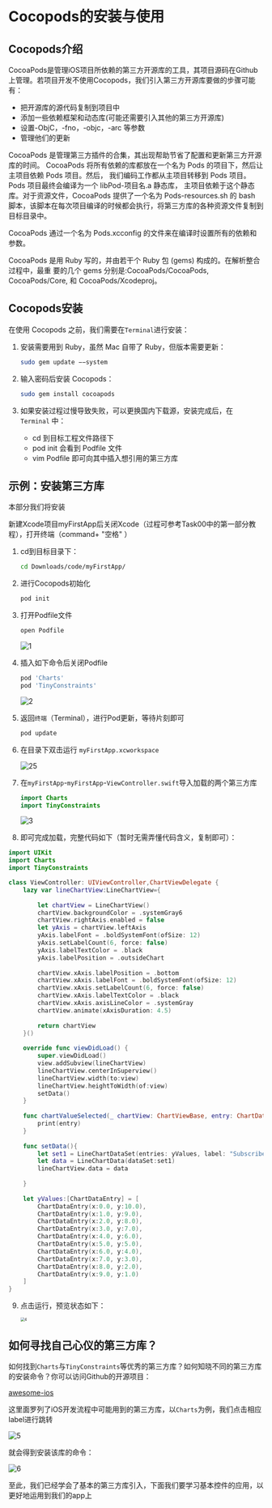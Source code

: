 # Cocopods的安装与使用

## Cocopods介绍

CocoaPods是管理iOS项目所依赖的第三方开源库的工具，其项目源码在Github上管理。若项目开发不使用Cocopods，我们引入第三方开源库要做的步骤可能有：

- 把开源库的源代码复制到项目中
- 添加一些依赖框架和动态库(可能还需要引入其他的第三方开源库)
- 设置-ObjC，-fno，-objc，-arc 等参数
- 管理他们的更新

CocoaPods 是管理第三方插件的合集，其出现帮助节省了配置和更新第三方开源库的时间。 CocoaPods 将所有依赖的库都放在一个名为 Pods 的项目下，然后让主项目依赖 Pods 项目。然后， 我们编码工作都从主项目转移到 Pods 项目。Pods 项目最终会编译为一个 libPod-项目名.a 静态库， 主项目依赖于这个静态库。对于资源文件，CocoaPods 提供了一个名为 Pods-resources.sh 的 bash 脚本，该脚本在每次项目编译的时候都会执行，将第三方库的各种资源文件复制到目标目录中。

CocoaPods 通过一个名为 Pods.xcconfig 的文件来在编译时设置所有的依赖和参数。

CocoaPods 是用 Ruby 写的，并由若干个 Ruby 包 (gems) 构成的。在解析整合过程中，最重 要的几个 gems 分别是:CocoaPods/CocoaPods, CocoaPods/Core, 和 CocoaPods/Xcodeproj。



## Cocopods安装

在使用 Cocopods 之前，我们需要在`Terminal`进行安装：

1. 安装需要用到 Ruby，虽然 Mac 自带了 Ruby，但版本需要更新：

   ```bash
   sudo gem update −−system
   ```

2. 输入密码后安装 Cocopods：

   ```bash
   sudo gem install cocoapods
   ```

3. 如果安装过程过慢导致失败，可以更换国内下载源，安装完成后，在 `Terminal` 中：

   - cd 到目标工程文件路径下
   - pod init 会看到 Podfile 文件
   - vim Podfile 即可向其中插入想引用的第三方库
   
   

## 示例：安装第三方库

本部分我们将安装



新建Xcode项目myFirstApp后关闭Xcode（过程可参考Task00中的第一部分教程），打开终端（command+ "空格" ）

1. cd到目标目录下：

   ```bash
   cd Downloads/code/myFirstApp/
   ```

2. 进行Cocopods初始化

   ```bash
   pod init
   ```

3. 打开Podfile文件

   ```bash
   open Podfile
   ```

   ![1](img/1.png)

4. 插入如下命令后关闭Podfile

   ```bash
   pod 'Charts'
   pod 'TinyConstraints'
   ```

   ![2](img/2.png)

5. 返回`终端`（Terminal），进行Pod更新，等待片刻即可

   ```bash
   pod update
   ```

6. 在目录下双击运行 `myFirstApp.xcworkspace`

   ![25](img/25.png)

7. 在`myFirstApp`-`myFirstApp`-`ViewController.swift`导入加载的两个第三方库

   ```swift
   import Charts
   import TinyConstraints
   ```

   ![3](img/3.png)

8. 即可完成加载，完整代码如下（暂时无需弄懂代码含义，复制即可）：

```swift
import UIKit
import Charts
import TinyConstraints

class ViewController: UIViewController,ChartViewDelegate {
    lazy var lineChartView:LineChartView={
        
        let chartView = LineChartView()
        chartView.backgroundColor = .systemGray6
        chartView.rightAxis.enabled = false
        let yAxis = chartView.leftAxis
        yAxis.labelFont = .boldSystemFont(ofSize: 12)
        yAxis.setLabelCount(6, force: false)
        yAxis.labelTextColor = .black
        yAxis.labelPosition = .outsideChart
        
        chartView.xAxis.labelPosition = .bottom
        chartView.xAxis.labelFont = .boldSystemFont(ofSize: 12)
        chartView.xAxis.setLabelCount(6, force: false)
        chartView.xAxis.labelTextColor = .black
        chartView.xAxis.axisLineColor = .systemGray
        chartView.animate(xAxisDuration: 4.5)
        
        return chartView
    }()
    
    override func viewDidLoad() {
        super.viewDidLoad()
        view.addSubview(lineChartView)
        lineChartView.centerInSuperview()
        lineChartView.width(to:view)
        lineChartView.heightToWidth(of:view)
        setData()
    }
    
    func chartValueSelected(_ chartView: ChartViewBase, entry: ChartDataEntry, highlight: Highlight) {
        print(entry)
    }
    
    func setData(){
        let set1 = LineChartDataSet(entries: yValues, label: "Subscribers")
        let data = LineChartData(dataSet:set1)
        lineChartView.data = data
        
    }
    
    let yValues:[ChartDataEntry] = [
        ChartDataEntry(x:0.0, y:10.0),
        ChartDataEntry(x:1.0, y:9.0),
        ChartDataEntry(x:2.0, y:8.0),
        ChartDataEntry(x:3.0, y:7.0),
        ChartDataEntry(x:4.0, y:6.0),
        ChartDataEntry(x:5.0, y:5.0),
        ChartDataEntry(x:6.0, y:4.0),
        ChartDataEntry(x:7.0, y:3.0),
        ChartDataEntry(x:8.0, y:2.0),
        ChartDataEntry(x:9.0, y:1.0)
    ]
}
```

9. 点击运行，预览状态如下：

   <img src="img/4.png" alt="4" style="zoom:50%;" />

## 如何寻找自己心仪的第三方库？

如何找到`Charts`与`TinyConstraints`等优秀的第三方库？如何知晓不同的第三方库的安装命令？你可以访问Github的开源项目：

[awesome-ios](https://github.com/vsouza/awesome-ios)

这里面罗列了iOS开发流程中可能用到的第三方库，以`Charts`为例，我们点击相应label进行跳转

![5](/Users/mac/Desktop/iOSdev/Task01：基础插件与功能/img/5.png)

就会得到安装该库的命令：

![6](/Users/mac/Desktop/iOSdev/Task01：基础插件与功能/img/6.png)

至此，我们已经学会了基本的第三方库引入，下面我们要学习基本控件的应用，以更好地运用到我们的app上